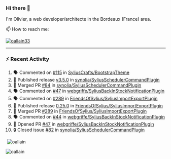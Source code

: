 ### Hi there 👋

I'm Olivier, a web developer/architecte in the Bordeaux (France) area.

📫 How to reach me:

<p> <a href="https://twitter.com/oallain33" target="blank"><img src="https://img.shields.io/twitter/follow/oallain33?logo=twitter&style=for-the-badge" alt="oallain33" /></a> </p>

---

### :zap: Recent Activity

<!--START_SECTION:activity-->
1. 🗣 Commented on [#115](https://github.com/SyliusCrafts/BootstrapTheme/issues/115) in [SyliusCrafts/BootstrapTheme](https://github.com/SyliusCrafts/BootstrapTheme)
2. 🚀 Published release [v3.5.0](https://github.com/v3.5.0) in [synolia/SyliusSchedulerCommandPlugin](https://github.com/synolia/SyliusSchedulerCommandPlugin)
3. 🎉 Merged PR [#84](https://github.com/synolia/SyliusSchedulerCommandPlugin/pull/84) in [synolia/SyliusSchedulerCommandPlugin](https://github.com/synolia/SyliusSchedulerCommandPlugin)
4. 🗣 Commented on [#47](https://github.com/webgriffe/SyliusBackInStockNotificationPlugin/issues/47) in [webgriffe/SyliusBackInStockNotificationPlugin](https://github.com/webgriffe/SyliusBackInStockNotificationPlugin)
5. 🗣 Commented on [#289](https://github.com/FriendsOfSylius/SyliusImportExportPlugin/issues/289) in [FriendsOfSylius/SyliusImportExportPlugin](https://github.com/FriendsOfSylius/SyliusImportExportPlugin)
6. 🚀 Published release [0.25.0](https://github.com/0.25.0) in [FriendsOfSylius/SyliusImportExportPlugin](https://github.com/FriendsOfSylius/SyliusImportExportPlugin)
7. 🎉 Merged PR [#289](https://github.com/FriendsOfSylius/SyliusImportExportPlugin/pull/289) in [FriendsOfSylius/SyliusImportExportPlugin](https://github.com/FriendsOfSylius/SyliusImportExportPlugin)
8. 🗣 Commented on [#44](https://github.com/webgriffe/SyliusBackInStockNotificationPlugin/issues/44) in [webgriffe/SyliusBackInStockNotificationPlugin](https://github.com/webgriffe/SyliusBackInStockNotificationPlugin)
9. 💪 Opened PR [#47](https://github.com/webgriffe/SyliusBackInStockNotificationPlugin/pull/47) in [webgriffe/SyliusBackInStockNotificationPlugin](https://github.com/webgriffe/SyliusBackInStockNotificationPlugin)
10. 🔒 Closed issue [#82](https://github.com/synolia/SyliusSchedulerCommandPlugin/issues/82) in [synolia/SyliusSchedulerCommandPlugin](https://github.com/synolia/SyliusSchedulerCommandPlugin)
<!--END_SECTION:activity-->

<p>&nbsp;<img align="center" src="https://github-readme-stats.vercel.app/api?username=oallain&show_icons=true&locale=en" alt="oallain" /></p>

<p><img align="center" src="https://github-readme-streak-stats.herokuapp.com/?user=oallain&" alt="oallain" /></p>

